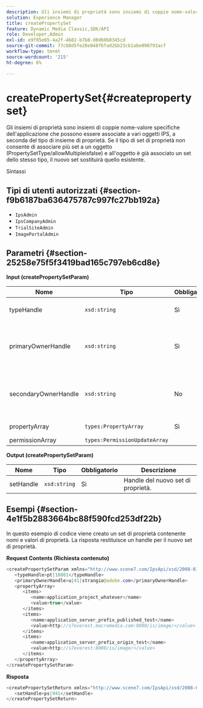 ```yaml
---
description: Gli insiemi di proprietà sono insiemi di coppie nome-valore specifiche dell'applicazione che possono essere associate a vari oggetti IPS, a seconda del tipo di insieme di proprietà. Se il tipo di set di proprietà non consente di associare più set a un oggetto (PropertySetType/allowMultipleisfalse) e all'oggetto è già associato un set dello stesso tipo, il nuovo set sostituirà quello esistente.
solution: Experience Manager
title: createPropertySet
feature: Dynamic Media Classic,SDK/API
role: Developer,Admin
exl-id: e9f85e65-4a2f-4b82-b7b8-d0d60b8345cd
source-git-commit: 77c88d5fe20e048f6fad2bb23cb1abe090793acf
workflow-type: tm+mt
source-wordcount: '215'
ht-degree: 6%

---
```


# createPropertySet{#createpropertyset}

Gli insiemi di proprietà sono insiemi di coppie nome-valore specifiche dell&#39;applicazione che possono essere associate a vari oggetti IPS, a seconda del tipo di insieme di proprietà. Se il tipo di set di proprietà non consente di associare più set a un oggetto (PropertySetType/allowMultipleisfalse) e all&#39;oggetto è già associato un set dello stesso tipo, il nuovo set sostituirà quello esistente.

Sintassi

## Tipi di utenti autorizzati {#section-f9b6187ba636475787c997fc27bb192a}

* `IpsAdmin`
* `IpsCompanyAdmin`
* `TrialSiteAdmin`
* `ImagePortalAdmin`

## Parametri {#section-25258e75f5f3419bad165c797eb6cd8e}

**Input (createPropertySetParam)**

| Nome | Tipo | Obbligatorio | Descrizione |
|---|---|---|---|
| typeHandle | `xsd:string` | Sì | Handle del tipo di set di proprietà. |
| primaryOwnerHandle | `xsd:string` | Sì | Handle per il proprietario primario del set di proprietà. |
| secondaryOwnerHandle | `xsd:string` | No | Handle per il proprietario secondario del set di proprietà. |
| propertyArray | `types:PropertyArray` | Sì | Array di proprietà. |
| permissionArray | `types:PermissionUpdateArray` |  |  |

**Output (createPropertySetParam)**

| Nome | Tipo | Obbligatorio | Descrizione |
|---|---|---|---|
| setHandle | `xsd:string` | Sì | Handle del nuovo set di proprietà. |

## Esempi {#section-4e1f5b2883664bc88f590fcd253df22b}

In questo esempio di codice viene creato un set di proprietà contenente nomi e valori di proprietà. La risposta restituisce un handle per il nuovo set di proprietà.

**Request Contents (Richiesta contenuto)**

```java
<createPropertySetParam xmlns="http://www.scene7.com/IpsApi/xsd/2008-01-15">
   <typeHandle>pt|10801</typeHandle>
   <primaryOwnerHandle>u|41|strangio@adobe.com</primaryOwnerHandle>
   <propertyArray>
      <items>
         <name>application_project_whatever</name>
         <value>true</value>
      </items>
      <items>
         <name>application_server_prefix_published_test</name>
         <value>http://s7everest.macromedia.com:8080/is/image/</value>
      </items>
      <items>
         <name>application_server_prefix_origin_test</name>
         <value>http://s7everest:8080/is/image/</value>
      </items>
   </propertyArray>
</createPropertySetParam>
```

**Risposta**

```java
<createPropertySetReturn xmlns="http://www.scene7.com/IpsApi/xsd/2008-01-15">
   <setHandle>ps|941</setHandle>
</createPropertySetReturn>
```
